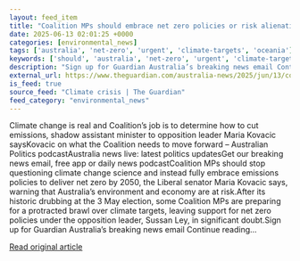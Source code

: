 ```yaml
---
layout: feed_item
title: "Coalition MPs should embrace net zero policies or risk alienating voters, Liberal senator warns"
date: 2025-06-13 02:01:25 +0000
categories: [environmental_news]
tags: ['australia', 'net-zero', 'urgent', 'climate-targets', 'oceania']
keywords: ['should', 'australia', 'net-zero', 'urgent', 'climate-targets', 'coalition', 'oceania', 'embrace']
description: "Sign up for Guardian Australia’s breaking news email Continue reading"
external_url: https://www.theguardian.com/australia-news/2025/jun/13/coalition-mps-should-embrace-net-zero-policies-or-risk-alienating-voters-liberal-senator-warns
is_feed: true
source_feed: "Climate crisis | The Guardian"
feed_category: "environmental_news"
---
```


Climate change is real and Coalition’s job is to determine how to cut emissions, shadow assistant minister to opposition leader Maria Kovacic saysKovacic on what the Coalition needs to move forward – Australian Politics podcastAustralia news live: latest politics updatesGet our breaking news email, free app or daily news podcastCoalition MPs should stop questioning climate change science and instead fully embrace emissions policies to deliver net zero by 2050, the Liberal senator Maria Kovacic says, warning that Australia’s environment and economy are at risk.After its historic drubbing at the 3 May election, some Coalition MPs are preparing for a protracted brawl over climate targets, leaving support for net zero policies under the opposition leader, Sussan Ley, in significant doubt.Sign up for Guardian Australia’s breaking news email Continue reading...

[Read original article](https://www.theguardian.com/australia-news/2025/jun/13/coalition-mps-should-embrace-net-zero-policies-or-risk-alienating-voters-liberal-senator-warns)
